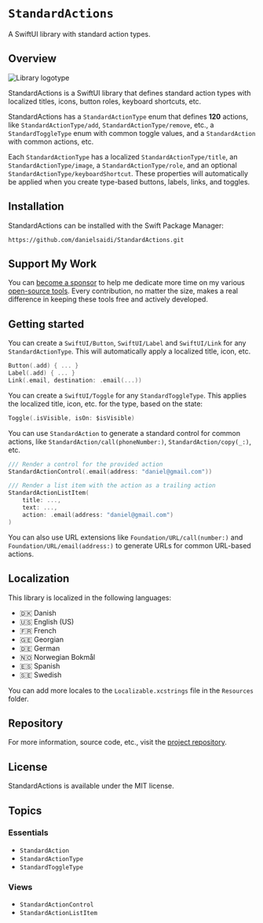 # ``StandardActions``

A SwiftUI library with standard action types.


## Overview

![Library logotype](Logo.png)

StandardActions is a SwiftUI library that defines standard action types with localized titles, icons, button roles, keyboard shortcuts, etc.

StandardActions has a ``StandardActionType`` enum that defines **120** actions, like ``StandardActionType/add``, ``StandardActionType/remove``, etc., a ``StandardToggleType`` enum with common toggle values, and a ``StandardAction`` with common actions, etc.

Each ``StandardActionType`` has a localized ``StandardActionType/title``, an ``StandardActionType/image``, a ``StandardActionType/role``, and an optional ``StandardActionType/keyboardShortcut``. These properties will automatically be applied when you create type-based buttons, labels, links, and toggles.


## Installation

StandardActions can be installed with the Swift Package Manager:

```
https://github.com/danielsaidi/StandardActions.git
```


## Support My Work

You can [become a sponsor][Sponsors] to help me dedicate more time on my various [open-source tools][OpenSource]. Every contribution, no matter the size, makes a real difference in keeping these tools free and actively developed.



## Getting started

You can create a ``SwiftUI/Button``, ``SwiftUI/Label`` and ``SwiftUI/Link`` for any ``StandardActionType``. This will automatically apply a localized title, icon, etc.

```swift
Button(.add) { ... }
Label(.add) { ... }
Link(.email, destination: .email(...))
```

You can create a ``SwiftUI/Toggle`` for any ``StandardToggleType``. This applies the localized title, icon, etc. for the type, based on the state:

```swift
Toggle(.isVisible, isOn: $isVisible)
```

You can use ``StandardAction`` to generate a standard control for common actions, like ``StandardAction/call(phoneNumber:)``, ``StandardAction/copy(_:)``, etc.

```swift
/// Render a control for the provided action
StandardActionControl(.email(address: "daniel@gmail.com"))

/// Render a list item with the action as a trailing action
StandardActionListItem(
    title: ..., 
    text: ..., 
    action: .email(address: "daniel@gmail.com")
)
```

You can also use URL extensions like ``Foundation/URL/call(number:)`` and ``Foundation/URL/email(address:)`` to generate URLs for common URL-based actions.



## Localization

This library is localized in the following languages:

* 🇩🇰 Danish 
* 🇺🇸 English (US)
* 🇫🇷 French
* 🇬🇪 Georgian
* 🇩🇪 German
* 🇳🇴 Norwegian Bokmål
* 🇪🇸 Spanish
* 🇸🇪 Swedish

You can add more locales to the `Localizable.xcstrings` file in the `Resources` folder.  



## Repository

For more information, source code, etc., visit the [project repository][Repository].



## License

StandardActions is available under the MIT license.



## Topics

### Essentials

- ``StandardAction``
- ``StandardActionType``
- ``StandardToggleType``

### Views

- ``StandardActionControl``
- ``StandardActionListItem``



[Repository]: https://github.com/danielsaidi/StandardActions

[Email]: mailto:daniel.saidi@gmail.com
[Website]: https://danielsaidi.com
[GitHub]: https://github.com/danielsaidi
[OpenSource]: https://danielsaidi.com/opensource
[Sponsors]: https://github.com/sponsors/danielsaidi
